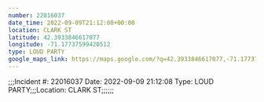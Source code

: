 ```yaml
---
number: 22016037
date_time: 2022-09-09T21:12:08+00:00
location: CLARK ST
latitude: 42.3933846617077
longitude: -71.17737599420512
type: LOUD PARTY
google_maps_link: https://maps.google.com/?q=42.3933846617077,-71.17737599420512
---
```


;;;Incident #: 22016037  Date: 2022-09-09 21:12:08   Type: LOUD PARTY;;;Location: CLARK ST;;;;;;
